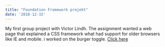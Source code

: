 ```yaml
---
title: "Foundation Framework projekt"
date: '2018-12-15'
---
```



My first group project with Victor Lindh. The assignment wanted a web page that explained a CSS framework what had support for older browsers like IE and mobile. i worked on the burger toggle.
<a href="https://victor-lindh.github.io/docs/index.html" target="_blank" alt="Click here to chechout">Click here
</a>